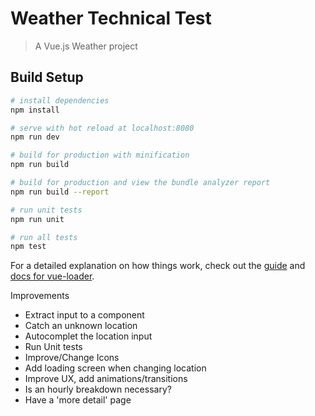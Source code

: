 # Weather Technical Test

> A Vue.js Weather project

## Build Setup

``` bash
# install dependencies
npm install

# serve with hot reload at localhost:8080
npm run dev

# build for production with minification
npm run build

# build for production and view the bundle analyzer report
npm run build --report

# run unit tests
npm run unit

# run all tests
npm test
```

For a detailed explanation on how things work, check out the [guide](http://vuejs-templates.github.io/webpack/) and [docs for vue-loader](http://vuejs.github.io/vue-loader).


Improvements 

- Extract input to a component
- Catch an unknown location
- Autocomplet the location input 
- Run Unit tests
- Improve/Change Icons
- Add loading screen when changing location 
- Improve UX, add animations/transitions
- Is an hourly breakdown necessary? 
- Have a 'more detail' page 


